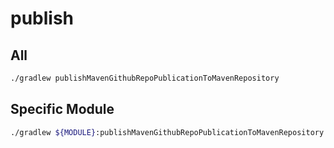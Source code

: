 # publish

## All
```bash
./gradlew publishMavenGithubRepoPublicationToMavenRepository
```

## Specific Module
```bash
./gradlew ${MODULE}:publishMavenGithubRepoPublicationToMavenRepository
```
